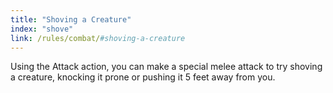```yaml
---
title: "Shoving a Creature"
index: "shove"
link: /rules/combat/#shoving-a-creature
---
```

Using the Attack action, you can make a special melee attack to try shoving a creature, knocking it prone or pushing it 5 feet away from you.

